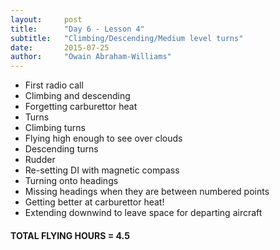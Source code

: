 ```yaml
---
layout:     post
title:      "Day 6 - Lesson 4"
subtitle:   "Climbing/Descending/Medium level turns"
date:       2015-07-25
author:     "Owain Abraham-Williams"
---
```


* First radio call
* Climbing and descending
* Forgetting carburettor heat
* Turns
* Climbing turns
* Flying high enough to see over clouds
* Descending turns
* Rudder
* Re-setting DI with magnetic compass
* Turning onto headings
* Missing headings when they are between numbered points
* Getting better at carburettor heat!
* Extending downwind to leave space for departing aircraft

#### TOTAL FLYING HOURS = 4.5